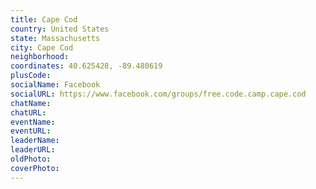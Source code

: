```yaml
---
title: Cape Cod
country: United States
state: Massachusetts
city: Cape Cod
neighborhood: 
coordinates: 40.625428, -89.480619
plusCode:
socialName: Facebook
socialURL: https://www.facebook.com/groups/free.code.camp.cape.cod
chatName:
chatURL:
eventName:
eventURL:
leaderName:
leaderURL:
oldPhoto: 
coverPhoto:
---
```

